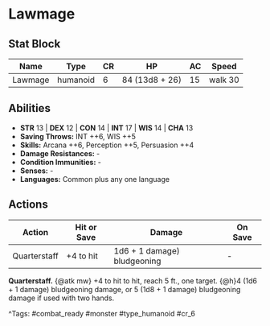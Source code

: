 # Lawmage

## Stat Block

| Name | Type | CR | HP | AC | Speed |
|------|------|----|----|----|-------|
| Lawmage | humanoid | 6 | 84 (13d8 + 26) | 15 | walk 30 |

## Abilities

- **STR** 13 | **DEX** 12 | **CON** 14 | **INT** 17 | **WIS** 14 | **CHA** 13
- **Saving Throws:** INT ++6, WIS ++5  
- **Skills:** Arcana ++6, Perception ++5, Persuasion ++4  
- **Damage Resistances:** -  
- **Condition Immunities:** -  
- **Senses:** -  
- **Languages:** Common plus any one language


## Actions

| Action | Hit or Save | Damage | On Save |
|--------|--------------|--------|----------|
| Quarterstaff | +4 to hit | 1d6 + 1 damage) bludgeoning | - |

**Quarterstaff.** {@atk mw} +4 to hit to hit, reach 5 ft., one target. {@h}4 (1d6 + 1 damage) bludgeoning damage, or 5 (1d8 + 1 damage) bludgeoning damage if used with two hands.


^Tags: #combat_ready #monster #type_humanoid #cr_6